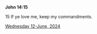 **John 14:15**

15 If ye love me, keep my commandments.

[Wednesday 12-June, 2024](https://getbible.net/kjv/John/14/15)
